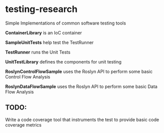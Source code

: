 # testing-research
Simple Implementations of common software testing tools

**ContainerLibrary** is an IoC container

**SampleUnitTests** help test the TestRunner

**TestRunner** runs the Unit Tests

**UnitTestLibrary** defines the components for unit testing

**RoslynControlFlowSample** uses the Roslyn API to perform some basic Control Flow Analysis

**RoslynDataFlowSample** uses the Roslyn API to perform some basic Data Flow Analysis

## TODO:
Write a code coverage tool that instruments the test to provide basic code coverage metrics
